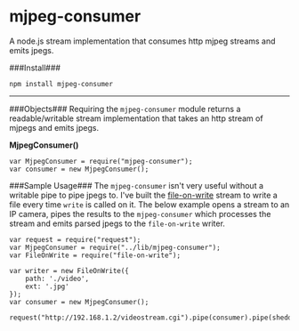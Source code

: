 mjpeg-consumer
==================
  
A node.js stream implementation that consumes http mjpeg streams and emits jpegs.
  
###Install###

	npm install mjpeg-consumer

----------------------  

###Objects###
Requiring the `mjpeg-consumer` module returns a readable/writable stream implementation that takes an http stream of mjpegs and emits jpegs.

**MjpegConsumer()**

	var MjpegConsumer = require("mjpeg-consumer");
	var consumer = new MjpegConsumer();

###Sample Usage###
The `mjpeg-consumer` isn't very useful without a writable pipe to pipe jpegs to. I've built the [file-on-write](https://github.com/mmaelzer/file-on-write) stream to write a file every time `write` is called on it. The below example opens a stream to an IP camera, pipes the results to the `mjpeg-consumer` which processes the stream and emits parsed jpegs to the `file-on-write` writer.

	var request = require("request");
	var MjpegConsumer = require("../lib/mjpeg-consumer");
	var FileOnWrite = require("file-on-write");

	var writer = new FileOnWrite({ 
		path: './video',
		ext: '.jpg'
	});
	var consumer = new MjpegConsumer();

	request("http://192.168.1.2/videostream.cgi").pipe(consumer).pipe(shedder).pipe(writer);